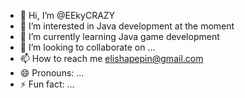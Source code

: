 - 👋 Hi, I’m @EEkyCRAZY
- 👀 I’m interested in Java development at the moment
- 🌱 I’m currently learning Java game development
- 💞️ I’m looking to collaborate on ...
- 📫 How to reach me elishapepin@gmail.com
- 😄 Pronouns: ...
- ⚡ Fun fact: ...

<!---
EEkyCRAZY/EEkyCRAZY is a ✨ special ✨ repository because its `README.md` (this file) appears on your GitHub profile.
You can click the Preview link to take a look at your changes.
--->

